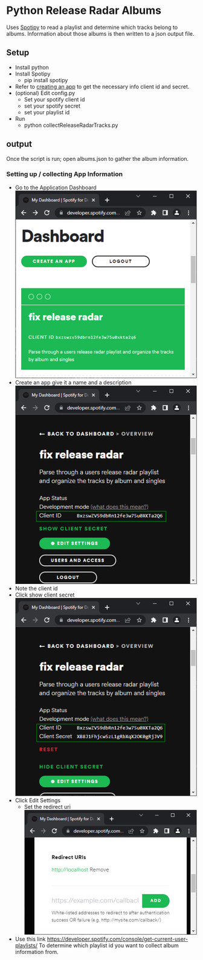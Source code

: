 # Python Release Radar Albums

Uses [Spotipy](https://spotipy.readthedocs.io/en/2.19.0/) to read a playlist and determine which tracks belong to albums.
Information about those albums is then written to a json output file.

## Setup
* Install python
* Install Spotipy
  * pip install spotipy
* Refer to [creating an app](https://developer.spotify.com/documentation/general/guides/authorization/app-settings/) to get the necessary info client id and secret.
* (optional) Edit config.py
  * Set your spotify client id
  * set your spotify secret
  * set your playlist id
* Run
  * python collectReleaseRadarTracks.py

## output
Once the script is run; open albums.json to gather the album information.

### Setting up / collecting App Information
 * Go to the Application Dashboard
 ![](images/01.png)<br/>
 * Create an app give it a name and a description
 ![](images/02.png)<br />
 * Note the client id
 * Click show client secret
![](images/03.png)<br />
* Click Edit Settings
  * Set the redirect uri
![](images/04.png)<br />
* Use this link https://developer.spotify.com/console/get-current-user-playlists/ To determine which playlist id you want to collect album information from.
